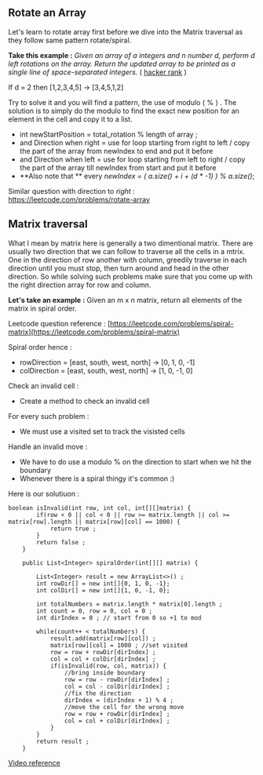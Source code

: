 ## Rotate an Array
Let's learn to rotate array first before we dive into the Matrix traversal as they follow same pattern rotate/spiral.

**Take this example :**
_Given an array  of a integers and n number d, perform d left rotations on the array. Return the updated array to be printed as a single line of space-separated integers._ ( [hacker rank](https://www.hackerrank.com/challenges/ctci-array-left-rotation/problem) )

 If d = 2 then [1,2,3,4,5] -> [3,4,5,1,2]

Try to solve it and you will find a pattern, the use of modulo ( % ) .
The solution is to simply do the modulo to find the exact new position for an element in the cell and copy it to a list.

* int newStartPosition = total_rotation % length of array ;
* and Direction when right = use for loop starting from right to left / copy the part of the array from newIndex to end and put it before
* and Direction when left = use for loop starting from left to right / copy the part of the array till newIndex from start and put it before
* **Also note that ** every _newIndex = ( a.size() + i + (d * -1) ) % a.size()_;

Similar question with direction to _right_ : https://leetcode.com/problems/rotate-array

## Matrix traversal 
What I mean by matrix here is generally a two dimentional matrix. 
There are usually two direction that we can follow to traverse all the cells in a mtrix.
One in the direction of row another with column, greedily traverse in each direction until you must stop, then turn around and head in the other direction.
So while solving such problems make sure that you come up with the right direction array for row and column.

**Let's take an example :**
Given an m x n matrix, return all elements of the matrix in spiral order.

Leetcode question reference : [https://leetcode.com/problems/spiral-matrix](https://leetcode.com/problems/spiral-matrix)

Spiral order hence :
* rowDirection = [east, south, west, north] -> [0, 1, 0, -1]
* colDirection = [east, south, west, north] -> [1, 0, -1, 0]

Check an invalid cell : 
* Create a method to check an invalid cell

For every such problem : 
* We must use a visited set to track the visisted cells

Handle an invalid move :
* We have to do use a modulo % on the direction to start when we hit the boundary
* Whenever there is a spiral thingy it's common :)

Here is our solutiuon :
```
boolean isInvalid(int row, int col, int[][]matrix) {
        if(row < 0 || col < 0 || row >= matrix.length || col >= matrix[row].length || matrix[row][col] == 1000) {
            return true ;
        }
        return false ;
    }

    public List<Integer> spiralOrder(int[][] matrix) {

        List<Integer> result = new ArrayList<>() ;
        int rowDir[] = new int[]{0, 1, 0, -1};
        int colDir[] = new int[]{1, 0, -1, 0};

        int totalNumbers = matrix.length * matrix[0].length ;
        int count = 0, row = 0, col = 0 ;
        int dirIndex = 0 ; // start from 0 so +1 to mod

        while(count++ < totalNumbers) {
            result.add(matrix[row][col]) ;
            matrix[row][col] = 1000 ; //set visited
            row = row + rowDir[dirIndex] ;
            col = col + colDir[dirIndex] ;
            if(isInvalid(row, col, matrix)) {
                //bring inside boundary
                row = row - rowDir[dirIndex] ;
                col = col - colDir[dirIndex] ;
                //fix the direction
                dirIndex = (dirIndex + 1) % 4 ;
                //move the cell for the wrong move
                row = row + rowDir[dirIndex] ;
                col = col + colDir[dirIndex] ;
            }
        }
        return result ;
    }
```
[Video reference](https://youtu.be/J8TkpdvbRcE)
